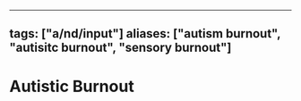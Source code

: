 
---
tags: ["a/nd/input"]
aliases: ["autism burnout", "autisitc burnout", "sensory burnout"]
---

# Autistic Burnout